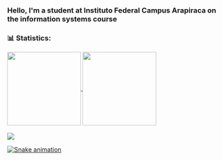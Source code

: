 ### Hello, I'm a student at Instituto Federal Campus Arapiraca on the information systems course

<!--
**Jul10c3s4/Jul10c3s4** is a ✨ _special_ ✨ repository because its `README.md` (this file) appears on your GitHub profile.

Here are some ideas to get you started:

- 🔭 I’m currently working on ...
- 🌱 I’m currently learning ...
- 👯 I’m looking to collaborate on ...
- 🤔 I’m looking for help with ...
- 💬 Ask me about ...
- 📫 How to reach me: ...
- 😄 Pronouns: ...
- ⚡ Fun fact: ...
-->

<h3>📊 Statistics:</h3>
 <div>
  <a href="https://github.com/Jul10c3s4">
  <img align = "center" height="170em" src="https://github-readme-stats.vercel.app/api?username=Jul10c3s4&show_icons=true&theme=github_dark&include_all_commits=true&count_private=true"/>
  <img align = "center" height="170em" src="https://github-readme-stats.vercel.app/api/top-langs/?username=Jul10c3s4&layout=compact&langs_count=7&theme=github_dark"/></br></br>
   
   <img src="https://github-profile-trophy.vercel.app/?username=Jul10c3s4&theme=darkhub&margin-w=9&hide_border=true">
</div> 

 <div style="display: inline_block">

 ![Snake animation](https://github.com/jul10c3s4/Jul10c3s4/blob/output/github-contribution-grid-snake.svg)
